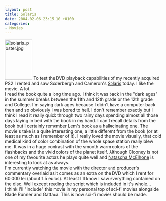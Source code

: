 ```yaml
---
layout: post
title: Solaris
date: 2004-02-06 23:15:10 +0100
categories:
- Movies
---
```

<p><img alt="solaris_poster.jpg" src="http://www.rusiczki.net/blog/blogpics/solaris_poster.jpg" width="87" height="130" border="0" alt="Solaris" class="postimage" /> To test the DVD playback capabilities of my recently acquired PS2 I rented and saw Soderbergh and Cameron's <a href="http://www.imdb.com/title/tt0307479/" title="Solaris at IMDB">Solaris</a> today. I like the movie. A lot.<br />
I read the book quite a long time ago. I think it was back in the "dark ages" in the summer breaks between the 11th and 12th grade or the 12th grade and College. I'm saying dark ages because I didn't have a computer back then and so obviously I was bored to hell. I don't remember exactly but I think I read it really quick through two rainy days spending almost all those days laying in bed with the book in my hand. I can't recall details from the book but I certainly remember Lem's book as a hallucinating one. The movie's take is a quite interesting one, a little different from the book (or at least as much as I remember of it). I really loved the movie visually, that cold medical kind of color combination of the whole space station really blew me. It was in a huge contrast with the smooth warm colors of the flashbacks and the vivid colors of the planet itself. Although Clooney is not one of my favourite actors he plays quite well and <a href="http://www.imdb.com/name/nm0001523/" title="Natascha McElhone at IMDB">Natascha McElhone</a> is interesting to look at as always.<br />
I'm currently watching the movie with the director and producer's commentary overlaid as it comes as an extra on the DVD which I rent for 60.000 lei (about 1.5 euros). At least I'll know I saw everything contained on the disc. Well except reading the script which is included in it's whole...<br />
I think I'll "include" this movie in my personal top of sci-fi movies alongside Blade Runner and Gattaca. This is how sci-fi movies should be made.</p>
